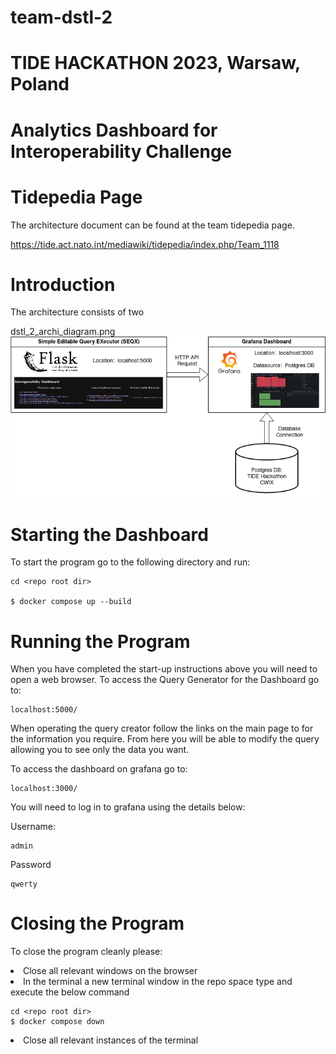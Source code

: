 # team-dstl-2
# TIDE HACKATHON 2023, Warsaw, Poland
# Analytics Dashboard for Interoperability Challenge

# Tidepedia Page
The architecture document can be found at the team tidepedia page.

https://tide.act.nato.int/mediawiki/tidepedia/index.php/Team_1118

# Introduction
The architecture consists of two 

dstl_2_archi_diagram.png
![Alt text](./dstl_2_archi_diagram.png?raw=true "Title")

# Starting the Dashboard
To start the program go to the following directory and run:

    cd <repo root dir>

    $ docker compose up --build

# Running the Program
When you have completed the start-up instructions above you will need to open a web browser.
To access the Query Generator for the Dashboard go to:

    localhost:5000/

When operating the query creator follow the links on the main page to for the information you require.
From here you will be able to modify the query allowing you to see only the data you want.

To access the dashboard on grafana go to:

    localhost:3000/

You will need to log in to grafana using the details below:

Username:

    admin

Password

    qwerty

# Closing the Program

To close the program cleanly please:

<li> Close all relevant windows on the browser </li>
<li> In the terminal a new terminal window in the repo space type and execute the below command </li>

    cd <repo root dir>
    $ docker compose down

<li> Close all relevant instances of the terminal</li>